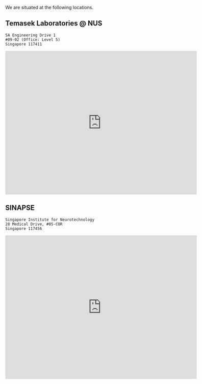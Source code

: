 <!--
.. title: Contact Us
.. slug: contact
.. date: 2019-01-22 18:54:29 UTC+08:00
.. tags: 
.. category: 
.. link: 
.. description: 
.. type: text
-->

We are situated at the following locations.

## Temasek Laboratories @ NUS ##
	5A Engineering Drive 1
	#09-02 (Office: Level 5)
	Singapore 117411
	
<iframe src="https://www.google.com/maps/embed?pb=!1m14!1m8!1m3!1d3988.7914588737803!2d103.77210800000002!3d1.299949!3m2!1i1024!2i768!4f13.1!3m3!1m2!1s0x31da1af774158ae1%3A0xd62c51fad2cfe6c9!2s5A+Engineering+Drive+1%2C+Singapore+117411!5e0!3m2!1sen!2sus!4v1548155305047" width="600" height="450" frameborder="0" style="border:0" allowfullscreen></iframe>
	
## SINAPSE ##
	Singapore Institute for Neurotechnology	
	28 Medical Drive, #05-COR	
	Singapore 117456
	
<iframe src="https://www.google.com/maps/embed?pb=!1m18!1m12!1m3!1d3988.796183215126!2d103.77447516532444!3d1.2969550490540673!2m3!1f0!2f0!3f0!3m2!1i1024!2i768!4f13.1!3m3!1m2!1s0x31da1a56afb18525%3A0xf4d0a7d479de82db!2sCentre+for+Life+Sciences!5e0!3m2!1sen!2sus!4v1548155629473" width="600" height="450" frameborder="0" style="border:0" allowfullscreen></iframe>
